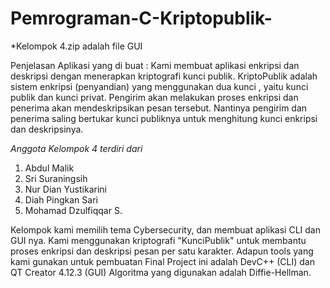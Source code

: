 # Pemrograman-C-Kriptopublik-
*Kelompok 4.zip adalah file GUI

Penjelasan Aplikasi yang di buat : 
Kami membuat aplikasi enkripsi dan deskripsi dengan menerapkan kriptografi kunci publik. KriptoPublik adalah sistem enkripsi (penyandian) yang menggunakan dua kunci , yaitu kunci publik dan kunci privat. Pengirim akan melakukan proses enkripsi dan penerima akan mendeskripsikan pesan tersebut. Nantinya pengirim dan penerima saling bertukar kunci publiknya untuk menghitung kunci enkripsi dan deskripsinya.

*Anggota Kelompok 4 terdiri dari*
1. Abdul Malik 		          
2. Sri Suraningsih 	    	 
3. Nur Dian Yustikarini  	  
4. Diah Pingkan Sari 		    
5. Mohamad Dzulfiqqar S.    

Kelompok kami memilih tema Cybersecurity, dan membuat aplikasi CLI dan GUI nya. Kami menggunakan kriptografi "KunciPublik" untuk membantu proses enkripsi dan deskripsi pesan per satu karakter.
Adapun tools yang kami gunakan untuk pembuatan Final Project ini adalah DevC++ (CLI) dan QT Creator 4.12.3 (GUI)
Algoritma yang digunakan adalah Diffie-Hellman.
